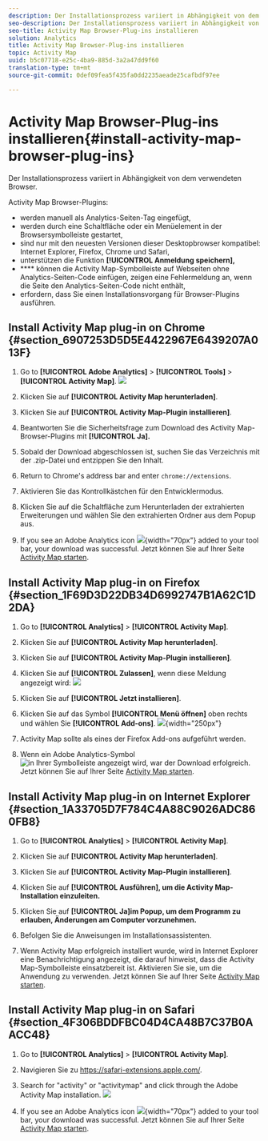 ```yaml
---
description: Der Installationsprozess variiert in Abhängigkeit von dem verwendeten Browser.
seo-description: Der Installationsprozess variiert in Abhängigkeit von dem verwendeten Browser.
seo-title: Activity Map Browser-Plug-ins installieren
solution: Analytics
title: Activity Map Browser-Plug-ins installieren
topic: Activity Map
uuid: b5c07718-e25c-4ba9-885d-3a2a47dd9f60
translation-type: tm+mt
source-git-commit: 0def09fea5f435fa0dd2235aeade25cafbdf97ee

---
```



# Activity Map Browser-Plug-ins installieren{#install-activity-map-browser-plug-ins}

Der Installationsprozess variiert in Abhängigkeit von dem verwendeten Browser.

Activity Map Browser-Plugins:

* werden manuell als Analytics-Seiten-Tag eingefügt,
* werden durch eine Schaltfläche oder ein Menüelement in der Browsersymbolleiste gestartet,
* sind nur mit den neuesten Versionen dieser Desktopbrowser kompatibel: Internet Explorer, Firefox, Chrome und Safari,
* unterstützen die Funktion **[!UICONTROL Anmeldung speichern],**
* **** können die Activity Map-Symbolleiste auf Webseiten ohne Analytics-Seiten-Code einfügen, zeigen eine Fehlermeldung an, wenn die Seite den Analytics-Seiten-Code nicht enthält,
* erfordern, dass Sie einen Installationsvorgang für Browser-Plugins ausführen.

## Install Activity Map plug-in on Chrome {#section_6907253D5D5E4422967E6439207A013F}

1. Go to **[!UICONTROL Adobe Analytics]** &gt; **[!UICONTROL Tools]** &gt; **[!UICONTROL Activity Map]**.  ![](assets/install_am.png)

1. Klicken Sie auf **[!UICONTROL Activity Map herunterladen]**.
1. Klicken Sie auf **[!UICONTROL Activity Map-Plugin installieren]**.
1. Beantworten Sie die Sicherheitsfrage zum Download des Activity Map-Browser-Plugins mit **[!UICONTROL Ja].**
1. Sobald der Download abgeschlossen ist, suchen Sie das Verzeichnis mit der .zip-Datei und entzippen Sie den Inhalt.
1. Return to Chrome's address bar and enter `chrome://extensions`.
1. Aktivieren Sie das Kontrollkästchen für den Entwicklermodus.
1. Klicken Sie auf die Schaltfläche zum Herunterladen der extrahierten Erweiterungen und wählen Sie den extrahierten Ordner aus dem Popup aus.
1. If you see an Adobe Analytics icon  ![](assets/an_icon.png){width="70px"} added to your tool bar, your download was successful. Jetzt können Sie auf Ihrer Seite [Activity Map starten](/help/analyze/activity-map/activitymap-getting-started/activitymap-getting-started-users/activitymap-launch.md).

## Install Activity Map plug-in on Firefox {#section_1F69D3D22DB34D6992747B1A62C1D2DA}

1. Go to **[!UICONTROL Analytics]** &gt; **[!UICONTROL Activity Map]**.

1. Klicken Sie auf **[!UICONTROL Activity Map herunterladen]**.
1. Klicken Sie auf **[!UICONTROL Activity Map-Plugin installieren]**.
1. Klicken Sie auf **[!UICONTROL Zulassen]**, wenn diese Meldung angezeigt wird: ![](assets/firefox_install2.png)

1. Klicken Sie auf **[!UICONTROL Jetzt installieren]**.
1. Klicken Sie auf das Symbol **[!UICONTROL Menü öffnen]** oben rechts und wählen Sie **[!UICONTROL Add-ons]**. ![](assets/firefox_install3.png){width="250px"}

1. Activity Map sollte als eines der Firefox Add-ons aufgeführt werden.
1. Wenn ein Adobe Analytics-Symbol ![ in Ihrer Symbolleiste angezeigt wird, war der Download erfolgreich. ](assets/an_icon.png) Jetzt können Sie auf Ihrer Seite [Activity Map starten](/help/analyze/activity-map/activitymap-getting-started/activitymap-getting-started-users/activitymap-launch.md).

## Install Activity Map plug-in on Internet Explorer {#section_1A33705D7F784C4A88C9026ADC860FB8}

1. Go to **[!UICONTROL Analytics]** &gt; **[!UICONTROL Activity Map]**.

1. Klicken Sie auf **[!UICONTROL Activity Map herunterladen]**.
1. Klicken Sie auf **[!UICONTROL Activity Map-Plugin installieren]**.
1. Klicken Sie auf **[!UICONTROL Ausführen], um die Activity Map-Installation einzuleiten.**
1. Klicken Sie auf **[!UICONTROL Ja]im Popup, um dem Programm zu erlauben, Änderungen am Computer vorzunehmen.**
1. Befolgen Sie die Anweisungen im Installationsassistenten.
1. Wenn Activity Map erfolgreich installiert wurde, wird in Internet Explorer eine Benachrichtigung angezeigt, die darauf hinweist, dass die Activity Map-Symbolleiste einsatzbereit ist. Aktivieren Sie sie, um die Anwendung zu verwenden. Jetzt können Sie auf Ihrer Seite [Activity Map starten](/help/analyze/activity-map/activitymap-getting-started/activitymap-getting-started-users/activitymap-launch.md).

## Install Activity Map plug-in on Safari {#section_4F306BDDFBC04D4CA48B7C37B0AACC48}

1. Go to **[!UICONTROL Analytics]** &gt; **[!UICONTROL Activity Map]**.

1. Navigieren Sie zu <https://safari-extensions.apple.com/>.
1. Search for "activity" or "activitymap" and click through the Adobe Activity Map installation.  ![](assets/am-extension.png)
1. If you see an Adobe Analytics icon  ![](assets/an_icon.png){width="70px"} added to your tool bar, your download was successful. Jetzt können Sie auf Ihrer Seite [Activity Map starten](/help/analyze/activity-map/activitymap-getting-started/activitymap-getting-started-users/activitymap-launch.md).